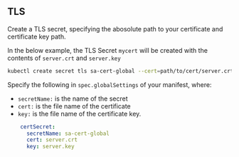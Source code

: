 ## TLS

Create a TLS secret, specifying the abosolute path to your certificate and certificate key path.

In the below example, the TLS Secret `mycert` will be created with the contents of `server.crt` and `server.key`

```bash
kubectl create secret tls sa-cert-global --cert=path/to/cert/server.crt --key=path/to/key/server.key
```

Specify the following in `spec.globalSettings` of your manifest, where:
* `secretName:` is the name of the secret
* `cert:` is the file name of the certificate 
* `key:`  is the file name of the certificate key.

```yaml
    certSecret:
      secretName: sa-cert-global
      cert: server.crt
      key: server.key
```